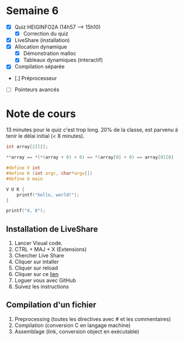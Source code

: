 # Semaine 6

- [x] Quiz HEIGINFO2A (14h57 --> 15h10)
  - [x] Correction du quiz
- [x] LiveShare (installation)
- [x] Allocation dynamique
  - [x] Démonstration malloc
  - [x] Tableaux dynamiques (interactif)
- [x] Compilation séparée
- [.] Préprocesseur
- [ ] Pointeurs avancés

# Note de cours

13 minutes pour le quiz c'est trop long. 20% de la classe,
est parvenu à tenir le délai initial (< 8 minutes).

```c
int array[2][2];

**array == *(*(array + 0) + 0) == *(array[0] + 0) == array[0][0]
```

```c
#define V int
#define K (int argc, char*argv[])
#define U main

V U K {
    printf("hello, world!");
}
```

```c
printf("4, 8");
```

## Installation de LiveShare

1. Lancer Visual code.
2. CTRL + MAJ + X (Extensions)
3. Chercher Live Share
4. Cliquer sur intaller
5. Cliquer sur reload
6. Cliquer sur ce [lien](https://prod.liveshare.vsengsaas.visualstudio.com/join?B39313CE8DA765ACF84DF36B13B83B8F7155)
7. Loguer vous avec GitHub
8. Suivez les instructions

## Compilation d'un fichier

1. Preprocessing (toutes les directives avec # et les commentaires)
2. Compilation (conversion C en langage machine)
3. Assemblage (link, conversion object en exécutable)
